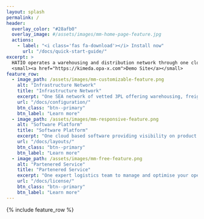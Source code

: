 ```yaml
---
layout: splash
permalink: /
header:
  overlay_color: "#28afb0"
  overlay_image: #/assets/images/mm-home-page-feature.jpg
  actions:
    - label: "<i class='fas fa-download'></i> Install now"
      url: "/docs/quick-start-guide/"
excerpt: >
  HATIO operates a warehousing and distribution network through one cloud-based dashboard that gives brand true visibility and control of their inventory.<br />
  <small><a href="https://kimeda.opa-x.com">Demo Site</a></small>
feature_row:
  - image_path: /assets/images/mm-customizable-feature.png
    alt: "Infrastructure Network"
    title: "Infrastructure Network"
    excerpt: "One SEA network of vetted 3PL offering warehousing, freight and 3PL services."
    url: "/docs/configuration/"
    btn_class: "btn--primary"
    btn_label: "Learn more"
  - image_path: /assets/images/mm-responsive-feature.png
    alt: "Software Platform"
    title: "Software Platform"
    excerpt: "One cloud based software providing visibility on product movement across our entire network."
    url: "/docs/layouts/"
    btn_class: "btn--primary"
    btn_label: "Learn more"
  - image_path: /assets/images/mm-free-feature.png
    alt: "Partenered Service"
    title: "Partenered Service"
    excerpt: "One expert logistics team to manage and optimise your operations with one SOP and one single point of contact."
    url: "/docs/license/"
    btn_class: "btn--primary"
    btn_label: "Learn more"
---
```


{% include feature_row %}
